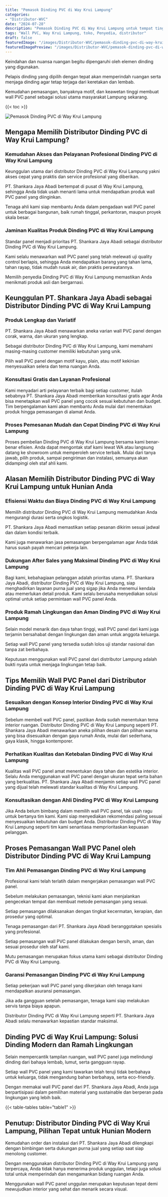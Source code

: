 ```yaml
---
title: "Pemasok Dinding PVC di Way Krui Lampung"
categories:
- "Distributor-WVC"
date: "2024-07-28"
description: "Pemasok Dinding PVC di Way Krui Lampung untuk tempat tinggal, kantor, serta ritel. Material berkualitas, pilihan motif, variasi warna elegan, beserta servis penempatan oleh tim berpengalaman dan jaminan resmi!|Servis distribusi Dinding PVC di Way Krui Lampung untuk kebutuhan rumah, office, maupun gerai, dengan material berkualitas dan penempatan oleh tim berpengalaman serta jaminan resmi.|Alternatif Dinding PVC di Way Krui Lampung yang terpercaya bagi rumah, kantor, serta ritel, bersama panel berkualitas dan instalasi oleh teknisi ahli serta garansi resmi.|Penyediaan Dinding PVC di Way Krui Lampung untuk rumah, office, dan gerai, dengan panel unggulan dan pemasangan oleh tenaga ahli ahli, lengkap beserta jaminan resmi.}"
tags: "Wall PVC, Way Krui Lampung, toko, Penyedia, distributor"
draft: false
featuredImage: "/images/Distributor-WVC/pemasok-dinding-pvc-di-way-krui-lampung.png"
featuredImagePreview: "/images/Distributor-WVC/pemasok-dinding-pvc-di-way-krui-lampung.png"
---
```


Keindahan dan nuansa ruangan begitu dipengaruhi oleh elemen dinding yang digunakan.

Pelapis dinding yang dipilih dengan tepat akan memperindah ruangan serta menjaga dinding agar tetap terjaga dari keretakan dan lembab.

Kemudahan pemasangan, banyaknya motif, dan keawetan tinggi membuat wall PVC panel sebagai solusi utama masyarakat Lampung sekarang.

{{< toc >}}

![Pemasok Dinding PVC di Way Krui Lampung](/images/Distributor-WVC/Pemasok-Dinding-PVC-di-Way-Krui-Lampung.png)

## Mengapa Memilih Distributor Dinding PVC di Way Krui Lampung?

### Kemudahan Akses dan Pelayanan Profesional Dinding PVC di Way Krui Lampung

Keunggulan utama dari distributor Dinding PVC di Way Krui Lampung yakni akses cepat yang praktis dan service profesional yang diberikan.

PT. Shankara Jaya Abadi bertempat di pusat di Way Krui Lampung, sehingga Anda tidak usah menanti lama untuk mendapatkan produk wall PVC panel yang diinginkan.

Tenaga ahli kami siap membantu Anda dalam pengadaan wall PVC panel untuk berbagai bangunan, baik rumah tinggal, perkantoran, maupun proyek skala besar.

### Jaminan Kualitas Produk Dinding PVC di Way Krui Lampung

Standar panel menjadi prioritas PT. Shankara Jaya Abadi sebagai distributor Dinding PVC di Way Krui Lampung.

Kami selalu menawarkan wall PVC panel yang telah melewati uji quality control berlapis, sehingga Anda mendapatkan barang yang tahan lama, tahan rayap, tidak mudah rusak air, dan praktis perawatannya.

Memilih penyedia Dinding PVC di Way Krui Lampung memastikan Anda menikmati produk asli dan bergarnasi.

## Keunggulan PT. Shankara Jaya Abadi sebagai Distributor Dinding PVC di Way Krui Lampung

### Produk Lengkap dan Variatif

PT. Shankara Jaya Abadi menawarkan aneka varian wall PVC panel dengan corak, warna, dan ukuran yang lengkap.

Sebagai distributor Dinding PVC di Way Krui Lampung, kami memahami masing-masing customer memiliki kebutuhan yang unik.

Pilih wall PVC panel dengan motif kayu, plain, atau motif kekinian menyesuaikan selera dan tema ruangan Anda.

### Konsultasi Gratis dan Layanan Profesional

Kami menyadari arti pelayanan terbaik bagi setiap customer, itulah sebabnya PT. Shankara Jaya Abadi memberikan konsultasi gratis agar Anda bisa menetapkan wall PVC panel yang cocok sesuai kebutuhan dan budget. Tim berpengalaman kami akan membantu Anda mulai dari menentukan produk hingga pemasangan di alamat Anda.

### Proses Pemesanan Mudah dan Cepat Dinding PVC di Way Krui Lampung

Proses pembelian Dinding PVC di Way Krui Lampung bersama kami benar-benar efisien. Anda dapat mengontak staf kami lewat WA atau langsung datang ke showroom untuk memperoleh service terbaik. Mulai dari tanya jawab, pilih produk, sampai pengiriman dan instalasi, semuanya akan didampingi oleh staf ahli kami.

## Alasan Memilih Distributor Dinding PVC di Way Krui Lampung untuk Hunian Anda

### Efisiensi Waktu dan Biaya Dinding PVC di Way Krui Lampung

Memilih distributor Dinding PVC di Way Krui Lampung memudahkan Anda mengurangi durasi serta ongkos logistik.

PT. Shankara Jaya Abadi memastikan setiap pesanan dikirim sesuai jadwal dan dalam kondisi terbaik.

Kami juga menawarkan jasa pemasangan berpengalaman agar Anda tidak harus susah payah mencari pekerja lain.

### Dukungan After Sales yang Maksimal Dinding PVC di Way Krui Lampung

Bagi kami, kebahagiaan pelanggan adalah prioritas utama. PT. Shankara Jaya Abadi, distributor Dinding PVC di Way Krui Lampung, siap menghadirkan layanan purna jual yang sigap jika Anda menemui kendala atau memerlukan detail produk. Kami selalu berusaha menyediakan solusi optimal untuk setiap permintaan wall PVC panel Anda.

### Produk Ramah Lingkungan dan Aman Dinding PVC di Way Krui Lampung

Selain model menarik dan daya tahan tinggi, wall PVC panel dari kami juga terjamin bersahabat dengan lingkungan dan aman untuk anggota keluarga.

Setiap wall PVC panel yang tersedia sudah lolos uji standar nasional dan tanpa zat berbahaya.

Keputusan menggunakan wall PVC panel dari distributor Lampung adalah bukti nyata untuk menjaga lingkungan tetap baik.

## Tips Memilih Wall PVC Panel dari Distributor Dinding PVC di Way Krui Lampung

### Sesuaikan dengan Konsep Interior Dinding PVC di Way Krui Lampung

Sebelum membeli wall PVC panel, pastikan Anda sudah menentukan tema interior ruangan. Distributor Dinding PVC di Way Krui Lampung seperti PT. Shankara Jaya Abadi menawarkan aneka pilihan desain dan pilihan warna yang bisa disesuaikan dengan gaya rumah Anda, mulai dari sederhana, gaya klasik, hingga kontemporer.

### Perhatikan Kualitas dan Ketebalan Dinding PVC di Way Krui Lampung

Kualitas wall PVC panel amat menentukan daya tahan dan estetika interior. Selalu Anda menggunakan wall PVC panel dengan ukuran tepat serta bahan yang berkualitas. PT. Shankara Jaya Abadi menjamin setiap wall PVC panel yang dijual telah melewati standar kualitas di Way Krui Lampung.

### Konsultasikan dengan Ahli Dinding PVC di Way Krui Lampung

Jika Anda belum bimbang dalam memilih wall PVC panel, tak usah ragu untuk bertanya tim kami. Kami siap menyediakan rekomendasi paling sesuai menyesuaikan kebutuhan dan budget Anda. Distributor Dinding PVC di Way Krui Lampung seperti tim kami senantiasa memprioritaskan kepuasan pelanggan.

## Proses Pemasangan Wall PVC Panel oleh Distributor Dinding PVC di Way Krui Lampung

### Tim Ahli Pemasangan Dinding PVC di Way Krui Lampung

Profesional kami telah terlatih dalam mengerjakan pemasangan wall PVC panel.

Sebelum melakukan pemasangan, teknisi kami akan menjalankan pengecekan tempat dan membuat metode pemasangan yang sesuai.

Setiap pemasangan dilaksanakan dengan tingkat kecermatan, kerapian, dan prosedur yang optimal.

Tenaga pemasangan dari PT. Shankara Jaya Abadi beranggotakan spesialis yang profesional.

Setiap pemasangan wall PVC panel dilakukan dengan bersih, aman, dan sesuai prosedur oleh staf kami.

Mutu pemasangan merupakan fokus utama kami sebagai distributor Dinding PVC di Way Krui Lampung.

### Garansi Pemasangan Dinding PVC di Way Krui Lampung

Setiap pekerjaan wall PVC panel yang dikerjakan oleh tenaga kami mendapatkan asuransi pemasangan.

Jika ada gangguan setelah pemasangan, tenaga kami siap melakukan servis tanpa biaya apapun.

Distributor Dinding PVC di Way Krui Lampung seperti PT. Shankara Jaya Abadi selalu menawarkan kepastian standar maksimal.

## Dinding PVC di Way Krui Lampung: Solusi Dinding Modern dan Ramah Lingkungan

Selain mempercantik tampilan ruangan, wall PVC panel juga melindungi dinding dari bahaya lembab, lumut, serta gangguan rayap.

Setiap wall PVC panel yang kami tawarkan telah teruji tidak berbahaya untuk keluarga, tidak mengandung bahan berbahaya, serta eco-friendly.

Dengan memakai wall PVC panel dari PT. Shankara Jaya Abadi, Anda juga berpartisipasi dalam pemilihan material yang sustainable dan berperan pada lingkungan yang lebih baik.

{{< table-tables table="table1" >}}

## Penutup: Distributor Dinding PVC di Way Krui Lampung, Pilihan Tepat untuk Hunian Modern

Kemudahan order dan instalasi dari PT. Shankara Jaya Abadi dilengkapi dengan bimbingan serta dukungan purna jual yang setiap saat siap menolong customer.

Dengan menggunakan distributor Dinding PVC di Way Krui Lampung yang terpercaya, Anda tidak hanya menerima produk unggulan, tetapi juga solusi total untuk memperindah dan mengamankan bidang ruangan Anda.

Menggunakan wall PVC panel unggulan merupakan keputusan tepat demi mewujudkan interior yang sehat dan menarik secara visual.
